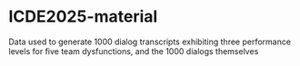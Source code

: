 # ICDE2025-material
Data used to generate 1000 dialog transcripts exhibiting three performance levels for five team dysfunctions, and the 1000 dialogs themselves

